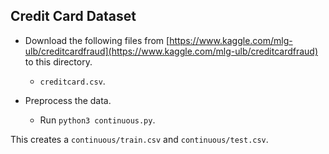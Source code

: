 Credit Card Dataset
---
* Download the following files from [https://www.kaggle.com/mlg-ulb/creditcardfraud](https://www.kaggle.com/mlg-ulb/creditcardfraud) to this directory.
	* `creditcard.csv`.

* Preprocess the data.
	* Run `python3 continuous.py`.

This creates a `continuous/train.csv` and `continuous/test.csv`.
